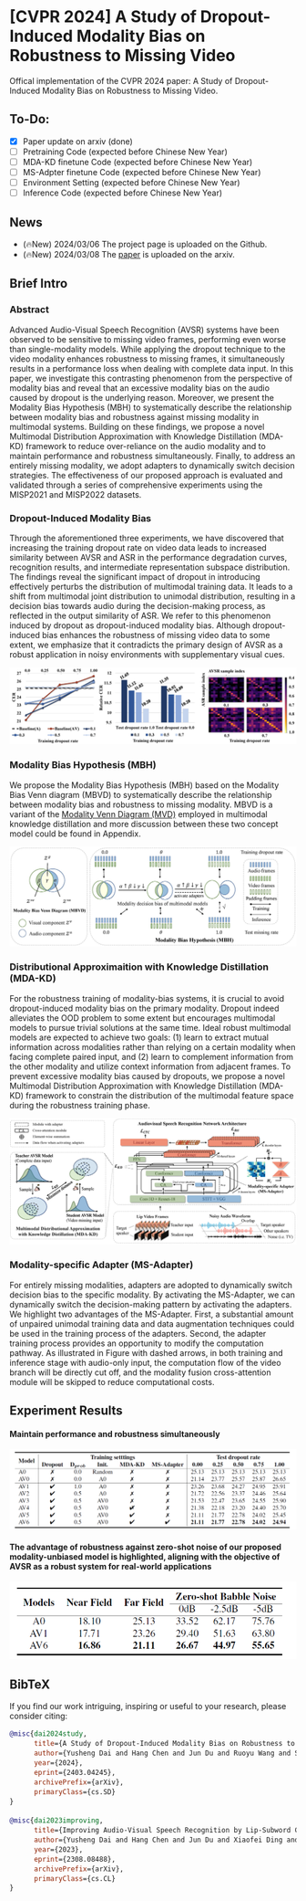 # [CVPR 2024] A Study of Dropout-Induced Modality Bias on Robustness to Missing Video

Offical implementation of the CVPR 2024 paper: A Study of Dropout-Induced Modality Bias on Robustness to Missing Video.


## To-Do:

- [x] Paper update on arxiv (done)
- [ ] Pretraining Code (expected before Chinese New Year)
- [ ] MDA-KD finetune Code (expected before Chinese New Year)
- [ ] MS-Adpter finetune Code (expected before Chinese New Year)
- [ ] Environment Setting  (expected before Chinese New Year)
- [ ] Inference Code (expected before Chinese New Year)

## News

- (🔥New) 2024/03/06 The project page is  uploaded on the Github.
- (🔥New) 2024/03/08 The [paper](https://arxiv.org/abs/2403.04245) is uploaded on the arxiv.

## Brief Intro

### Abstract

Advanced Audio-Visual Speech Recognition (AVSR) systems have been observed to be sensitive to missing video frames, performing even worse than single-modality models. While applying the dropout technique to the video modality enhances robustness to missing frames, it simultaneously results in a performance loss when dealing with complete data input. In this paper, we investigate this contrasting phenomenon from the perspective of modality bias and reveal that an excessive modality bias on the audio caused by dropout is the underlying reason. Moreover, we present the Modality Bias Hypothesis (MBH) to systematically describe the relationship between modality bias and robustness against missing modality in multimodal systems. Building on these findings, we propose a novel Multimodal Distribution Approximation with Knowledge Distillation (MDA-KD) framework to reduce over-reliance on the audio modality and to maintain performance and robustness simultaneously. Finally, to address an entirely missing modality, we adopt adapters to dynamically switch decision strategies. The effectiveness of our proposed approach is evaluated and validated through a series of comprehensive experiments using the MISP2021 and MISP2022 datasets.

### Dropout-Induced Modality Bias

Through the aforementioned three experiments, we have discovered that increasing the training dropout rate on video data leads to increased similarity between AVSR and ASR in the performance degradation curves, recognition results, and intermediate representation subspace distribution. The findings reveal the significant impact of dropout in introducing effectively perturbs the distribution of multimodal training data. It leads to a shift from multimodal joint distribution to unimodal distribution, resulting in a decision bias towards audio during the decision-making process, as reflected in the output similarity of ASR. We refer to this phenomenon induced by dropout as dropout-induced modality bias. Although dropout-induced bias enhances the robustness of missing video data to some extent, we emphasize that it contradicts the primary design of AVSR as a robust application in noisy environments with supplementary visual cues.

<p align="center">
    <img src="media/study.png">
</p>

### Modality Bias Hypothesis (MBH)

We propose the Modality Bias Hypothesis (MBH)  based on the Modality Bias Venn diagram (MBVD) to systematically describe the relationship between modality bias and robustness to missing modality. MBVD is a variant of the [Modality Venn Diagram (MVD)](https://arxiv.org/abs/2206.06487) employed in multimodal knowledge distillation and more discussion between these two concept model could be found in Appendix.

<p align="center">
    <img src="media/MBH.png">
</p>

### **Distributional Approximaition with Knowledge Distillation (MDA-KD)**

For the robustness training of modality-bias systems, it is crucial to avoid dropout-induced modality bias on the primary modality. Dropout indeed alleviates the OOD problem to some extent but encourages multimodal models to pursue trivial solutions at the same time. Ideal robust multimodal models are expected to achieve two goals: (1) learn to extract mutual information across modalities rather than relying on a certain modality when facing complete paired input, and (2) learn to complement information from the other modality and utilize context information from adjacent frames. To prevent excessive modality bias caused by dropouts, we propose a novel Multimodal Distribution Approximation with Knowledge Distillation (MDA-KD) framework to constrain the distribution of the multimodal feature space during the robustness training phase.

<p align="center">
    <img src="media/CVPR2024.png">
</p>

### Modality-specific Adapter (MS-Adapter)

For entirely missing modalities, adapters are adopted to dynamically switch decision bias to the specific modality. By activating the MS-Adapter, we can dynamically switch the decision-making pattern by activating the adapters. We highlight two advantages of the MS-Adapter. First, a substantial amount of unpaired unimodal training data and data augmentation techniques could be used in the training process of the adapters. Second, the adapter training process provides an opportunity to modify the computation pathway. As illustrated in Figure with dashed arrows, in both training and inference stage with audio-only input, the computation flow of the video branch will be directly cut off, and the modality fusion cross-attention module will be skipped to reduce computational costs.

## Experiment Results

#### Maintain performance and robustness simultaneously

<p align="center">
    <img src="media/overall.png">
</p>

#### **The advantage of robustness against zero-shot noise of our proposed modality-unbiased model is highlighted, aligning with the objective of AVSR as a robust system for real-world applications**

<p align="center">
    <img src="media/zeroshot.png">
</p>



## BibTeX

If you find our work intriguing, inspiring or useful to your research, please consider citing:

```bibtex
@misc{dai2024study,
      title={A Study of Dropout-Induced Modality Bias on Robustness to Missing Video Frames for Audio-Visual Speech Recognition}, 
      author={Yusheng Dai and Hang Chen and Jun Du and Ruoyu Wang and Shihao Chen and Jiefeng Ma and Haotian Wang and Chin-Hui Lee},
      year={2024},
      eprint={2403.04245},
      archivePrefix={arXiv},
      primaryClass={cs.SD}
}

@misc{dai2023improving,
      title={Improving Audio-Visual Speech Recognition by Lip-Subword Correlation Based Visual Pre-training and Cross-Modal Fusion Encoder}, 
      author={Yusheng Dai and Hang Chen and Jun Du and Xiaofei Ding and Ning Ding and Feijun Jiang and Chin-Hui Lee},
      year={2023},
      eprint={2308.08488},
      archivePrefix={arXiv},
      primaryClass={cs.CL}
}
```

